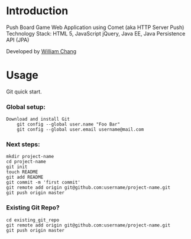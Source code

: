 # Introduction

Push Board Game Web Application using Comet (aka HTTP Server Push) Technology Stack: HTML 5, JavaScript jQuery, Java EE, Java Persistence API (JPA)

Developed by [William Chang](http://williamchang.org)

# Usage

Git quick start.

### Global setup:

    Download and install Git
        git config --global user.name "Foo Bar"
        git config --global user.email username@mail.com

### Next steps:

    mkdir project-name
    cd project-name
    git init
    touch README
    git add README
    git commit -m 'first commit'
    git remote add origin git@github.com:username/project-name.git
    git push origin master

### Existing Git Repo?

    cd existing_git_repo
    git remote add origin git@github.com:username/project-name.git
    git push origin master

